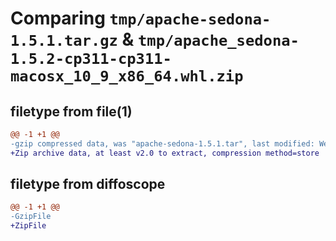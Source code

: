 # Comparing `tmp/apache-sedona-1.5.1.tar.gz` & `tmp/apache_sedona-1.5.2-cp311-cp311-macosx_10_9_x86_64.whl.zip`

## filetype from file(1)

```diff
@@ -1 +1 @@
-gzip compressed data, was "apache-sedona-1.5.1.tar", last modified: Wed Jan 17 18:11:20 2024, max compression
+Zip archive data, at least v2.0 to extract, compression method=store
```

## filetype from diffoscope

```diff
@@ -1 +1 @@
-GzipFile
+ZipFile
```

